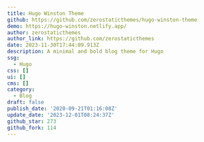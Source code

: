 ```yaml
---
title: Hugo Winston Theme
github: https://github.com/zerostaticthemes/hugo-winston-theme
demo: https://hugo-winston.netlify.app/
author: zerostaticthemes
author_link: https://github.com/zerostaticthemes
date: 2023-11-30T17:44:09.913Z
description: A minimal and bold blog theme for Hugo
ssg:
  - Hugo
css: []
ui: []
cms: []
category:
  - Blog
draft: false
publish_date: '2020-09-21T01:16:08Z'
update_date: '2023-12-01T08:24:37Z'
github_star: 273
github_fork: 114
---
```

